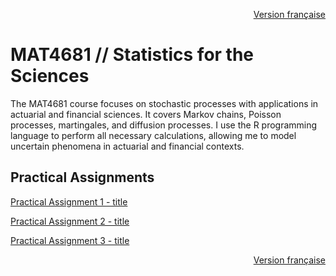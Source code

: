 <p align="right">
  <a href="./README.md">Version française</a>
</p>

# MAT4681 // Statistics for the Sciences

The MAT4681 course focuses on stochastic processes with applications in actuarial and financial sciences. It covers Markov chains, Poisson processes, martingales, and diffusion processes. I use the R programming language to perform all necessary calculations, allowing me to model uncertain phenomena in actuarial and financial contexts.

## Practical Assignments
[Practical Assignment 1 - title](URL "optional title")

[Practical Assignment 2 - title](URL "optional title")

[Practical Assignment 3 - title](URL "optional title")

<p align="right">
  <a href="./README.md">Version française</a>
</p>